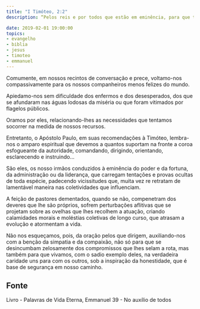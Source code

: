 ```yaml
---
title: "I Timóteo, 2:2"
description: “Pelos reis e por todos que estão em eminência, para que tenhamos uma vida justa e sossegada em toda a piedade e honestidade.” – Paulo.

date: 2019-02-01 19:00:00
topics: 
- evangelho
- biblia
- jesus
- timoteo
- emmanuel
---
```


Comumente, em nossos recintos de conversação e prece, voltamo-nos
compassivamente para os nossos companheiros menos felizes do mundo.

Apiedamo-nos sem dificuldade dos enfermos e dos desesperados, dos que se
afundaram nas águas lodosas da miséria ou que foram vitimados por flagelos públicos.

Oramos por eles, relacionando-lhes as necessidades que tentamos socorrer na
medida de nossos recursos.

Entretanto, o Apóstolo Paulo, em suas recomendações à Timóteo, lembra-nos o
amparo espiritual que devemos a quantos suportam na fronte a coroa esfogueante da
autoridade, comandando, dirigindo, orientando, esclarecendo e instruindo...

São eles, os nosso irmãos conduzidos à eminência do poder e da fortuna, da
administração ou da liderança, que carregam tentações e provas ocultas de toda espécie,
padecendo vicissitudes que, muita vez re retratam de lamentável maneira nas
coletividades que influenciam.

A feição de pastores dementados, quando se não, compenetram dos deveres que
lhe são próprios, sofrem perturbações aflitivas que se projetam sobre as ovelhas que lhes
recolhem a atuação, criando calamidades morais e moléstias coletivas de longo curso,
que atrasam a evolução e atormentam a vida.

Não nos esqueçamos, pois, da oração pelos que dirigem, auxiliando-nos com a
benção da simpatia e da compaixão, não só para que se desincumbam zelosamente dos
compromissos que lhes selam a rota, mas também para que vivamos, com o sadio
exemplo deles, na verdadeira caridade uns para com os outros, sob a inspiração da
honestidade, que é base de segurança em nosso caminho.



## Fonte
Livro - Palavras de Vida Eterna, Emmanuel
39 - No auxílio de todos
